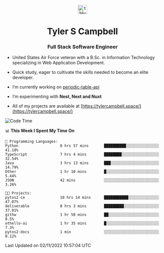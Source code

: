 <p align="center">
<a href="https://www.linkedin.com/in/t36campbell" target="blank"><img align="center" src="https://ik.imagekit.io/t36campbell/Portfolio/linkedin.png.original_m8bbGgPh6.png" alt="t36campbell" height="30" width="30" /></a>
</p>
<h1 align="center">Tyler S Campbell</h1>
<h3 align="center">Full Stack Software Engineer</h3>

* United States Air Force veteran with a B.Sc. in Information Technology specializing in Web Application Development. 

* Quick study, eager to cultivate the skills needed to become an elite developer.

* I’m currently working on [periodic-table-api](https://github.com/t36campbell/periodic-table-api)

* I’m experimenting with **Nest, Next and Nuxt**

* All of my projects are available at [https://tylercampbell.space/](https://tylercampbell.space/)

<!--START_SECTION:waka-->
![Code Time](http://img.shields.io/badge/Code%20Time-1%2C964%20hrs%2045%20mins-blue)

📊 **This Week I Spent My Time On** 

```text
💬 Programming Languages: 
Python                   8 hrs 57 mins       ██████████░░░░░░░░░░░░░░░   41.18% 
TypeScript               7 hrs 4 mins        ████████░░░░░░░░░░░░░░░░░   32.54% 
Java                     3 hrs 13 mins       ███░░░░░░░░░░░░░░░░░░░░░░   14.79% 
Other                    1 hr 10 mins        █░░░░░░░░░░░░░░░░░░░░░░░░   5.44% 
JSON                     42 mins             ░░░░░░░░░░░░░░░░░░░░░░░░░   3.26%

🐱‍💻 Projects: 
pytos2-ce                10 hrs 14 mins      ███████████░░░░░░░░░░░░░░   47.07% 
deliverable              8 hrs 3 mins        █████████░░░░░░░░░░░░░░░░   37.01% 
githw                    1 hr 50 mins        ██░░░░░░░░░░░░░░░░░░░░░░░   8.5% 
othello-ai               1 hr 35 mins        █░░░░░░░░░░░░░░░░░░░░░░░░   7.3% 
pytos2-docs              1 min               ░░░░░░░░░░░░░░░░░░░░░░░░░   0.12%

```


 Last Updated on 02/11/2022 10:57:04 UTC
<!--END_SECTION:waka-->
